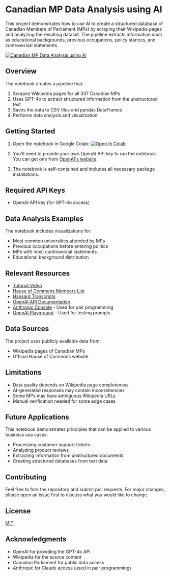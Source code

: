 # Canadian MP Data Analysis using AI

This project demonstrates how to use AI to create a structured database of Canadian Members of Parliament (MPs) by scraping their Wikipedia pages and analyzing the resulting dataset. The pipeline extracts information such as educational backgrounds, previous occupations, policy stances, and controversial statements.

[![Canadian MP Data Analysis using AI](https://img.youtube.com/vi/VIDEO_ID/0.jpg)](https://www.youtube.com/watch?v=VIDEO_ID)

## Overview

The notebook creates a pipeline that:
1. Scrapes Wikipedia pages for all 337 Canadian MPs
2. Uses GPT-4o to extract structured information from the unstructured text
3. Saves the data to CSV files and pandas DataFrames
4. Performs data analysis and visualization

## Getting Started

1. Open the notebook in Google Colab: [![Open In Colab](https://colab.research.google.com/assets/colab-badge.svg)](https://colab.research.google.com/github/YOUR_USERNAME/REPO_NAME/blob/main/NOTEBOOK_NAME.ipynb)

2. You'll need to provide your own OpenAI API key to run the notebook. You can get one from [OpenAI's website](https://platform.openai.com/).

3. The notebook is self-contained and includes all necessary package installations.

## Required API Keys

- OpenAI API key (for GPT-4o access)

## Data Analysis Examples

The notebook includes visualizations for:
- Most common universities attended by MPs
- Previous occupations before entering politics
- MPs with most controversial statements
- Educational background distribution

## Relevant Resources

- [Tutorial Video](https://www.youtube.com/watch?v=VIDEO_ID)
- [House of Commons Members List](https://www.ourcommons.ca/members/en)
- [Hansard Transcripts](https://www.ourcommons.ca/DocumentViewer/en/house/latest/hansard)
- [OpenAI API Documentation](https://platform.openai.com/docs/api-reference)
- [Anthropic Console](https://console.anthropic.com/) - Used for pair programming
- [OpenAI Playground](https://platform.openai.com/playground) - Used for testing prompts

## Data Sources

The project uses publicly available data from:
- Wikipedia pages of Canadian MPs
- Official House of Commons website

## Limitations

- Data quality depends on Wikipedia page completeness
- AI-generated responses may contain inconsistencies
- Some MPs may have ambiguous Wikipedia URLs
- Manual verification needed for some edge cases

## Future Applications

This notebook demonstrates principles that can be applied to various business use cases:
- Processing customer support tickets
- Analyzing product reviews
- Extracting information from unstructured documents
- Creating structured databases from text data

## Contributing

Feel free to fork the repository and submit pull requests. For major changes, please open an issue first to discuss what you would like to change.

## License

[MIT](https://choosealicense.com/licenses/mit/)

## Acknowledgments

- OpenAI for providing the GPT-4o API
- Wikipedia for the source content
- Canadian Parliament for public data access
- Anthropic for Claude access (used in pair programming)
